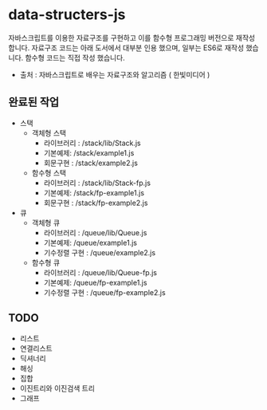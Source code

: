 # data-structers-js

자바스크립트를 이용한 자료구조를 구현하고 이를 함수형 프로그래밍 버전으로 재작성합니다. 자료구조 코드는 아래 도서에서 대부분 인용 했으며, 일부는 ES6로 재작성 했습니다. 함수형 코드는 직접 작성 했습니다.

- 출처 : 자바스크립트로 배우는 자료구조와 알고리즘 ( 한빛미디어 )

## 완료된 작업

- 스택
  - 객체형 스택
    - 라이브러리 : /stack/lib/Stack.js
    - 기본예제: /stack/example1.js
    - 회문구현 : /stack/example2.js
  - 함수형 스택
    - 라이브러리 : /stack/lib/Stack-fp.js
    - 기본예제: /stack/fp-example1.js
    - 회문구현 : /stack/fp-example2.js
- 큐
  - 객체형 큐
    - 라이브러리 : /queue/lib/Queue.js
    - 기본예제: /queue/example1.js
    - 기수정렬 구현 : /queue/example2.js
  - 함수형 큐
    - 라이브러리 : /queue/lib/Queue-fp.js
    - 기본예제: /queue/fp-example1.js
    - 기수정렬 구현 : /queue/fp-example2.js

## TODO

- 리스트
- 연결리스트
- 딕셔너리
- 해싱
- 집합
- 이진트리와 이진검색 트리
- 그래프
